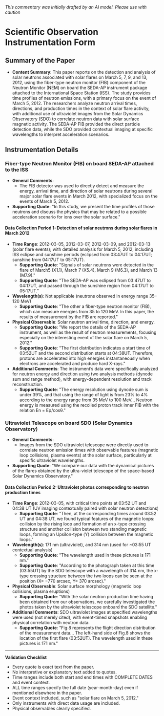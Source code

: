 _This commentary was initially drafted by an AI model. Please use with caution_

# Scientific Observation Instrumentation Form

## Summary of the Paper
- **Content Summary**: This paper reports on the detection and analysis of solar neutrons associated with solar flares on March 5, 7, 9, and 13, 2012, using the fiber-type neutron monitor (FIB) component of the Neutron Monitor (NEM) on board the SEDA-AP instrument package attached to the International Space Station (ISS). The study provides time profiles of neutron emissions, with a primary focus on the event of March 5, 2012. The researchers analyze neutron arrival times, directions, and production times in the context of solar flare activity, with additional use of ultraviolet images from the Solar Dynamics Observatory (SDO) to correlate neutron data with solar surface magnetic activity. The SEDA-AP FIB provided the direct particle detection data, while the SDO provided contextual imaging at specific wavelengths to interpret acceleration scenarios.

## Instrumentation Details

### Fiber-type Neutron Monitor (FIB) on board SEDA-AP attached to the ISS
- **General Comments**:
  - The FIB detector was used to directly detect and measure the energy, arrival time, and direction of solar neutrons during several major solar flare events in March 2012, with specialized focus on the events of March 5, 2012.
- **Supporting Quote**: "In this study, we present the time profiles of those neutrons and discuss the physics that may be related to a possible acceleration scenario for ions over the solar surface."

#### Data Collection Period 1: Detection of solar neutrons during solar flares in March 2012
- **Time Range**: 2012-03-05, 2012-03-07, 2012-03-09, and 2012-03-13 (solar flare events); with detailed analysis for March 5, 2012, including ISS eclipse and sunshine periods (eclipsed from 03:47UT to 04:17UT; sunshine from 04:17UT to 05:17UT).
  - **Supporting Quote**: "Signals of solar neutrons were detected in the flare of March5 (X1.1), March 7 (X5.4), March 9 (M6.3), and March 13 (M7.9)."
  - **Supporting Quote**: "The SEDA-AP was eclipsed from 03:47UT to 04:17UT, and passed through the sunshine region from 04:17UT to 05:17UT."
- **Wavelength(s)**: Not applicable (neutrons observed in energy range 35–120 MeV)
  - **Supporting Quote**: "The other a fiber-type neutron monitor (FIB), which can measure energies from 35 to 120 MeV. In this paper, the results of measurement by the FIB are reported."
- **Physical Observable**: Solar neutron arrival time, direction, and energy.
  - **Supporting Quote**: "We report the details of the SEDA-AP instrument, as well as the result of neutron measurements, focusing especially on the interesting event of the solar flare on March 5, 2012."
  - **Supporting Quote**: "The first distribution indicates a start time of 03:52UT and the second distribution starts at 04:38UT. Therefore, protons are accelerated into high energies instantaneously when electrons are accelerated and produce hard X-rays."
- **Additional Comments**: The instrument’s data were specifically analyzed for neutron energy and direction using two analysis methods (dynode sum and range method), with energy-dependent resolution and track reconstruction.
  - **Supporting Quote**: "The energy resolution using dynode sum is under 39%, and that using the range of light is from 23% to 4% according to the energy range from 35 MeV to 100 MeV... Neutron energy is measured using the recoiled proton track inner FIB with the relation En = Ep/cosθ."

### Ultraviolet Telescope on board SDO (Solar Dynamics Observatory)
- **General Comments**:
  - Images from the SDO ultraviolet telescope were directly used to correlate neutron emission times with observable features (magnetic loop collisions, plasma events) at the solar surface, particularly at specific ultraviolet wavelengths.
- **Supporting Quote**: "We compare our data with the dynamical pictures of the flares obtained by the ultra-violet telescope of the space-based Solar Dynamics Observatory."

#### Data Collection Period 2: Ultraviolet photos corresponding to neutron production times
- **Time Range**: 2012-03-05, with critical time points at 03:52 UT and 04:38 UT (UV imaging contextually paired with solar neutron detections)
  - **Supporting Quote**: "Then, at the corresponding times around 03:52 UT and 04:38 UT, we found typical features of the magnetic loops: collision by the rising loop and formation of an x-type crossing structure and another collision between two standing magnetic loops, forming an Upsilon-type (Υ) collision between the magnetic loops."
- **Wavelength(s)**: 171 nm (ultraviolet), and 314 nm (used for ~03:55 UT contextual analysis)
  - **Supporting Quote**: "The wavelength used in these pictures is 171 nm."
  - **Supporting Quote**: "According to the photograph taken at this time (03:55UT) by the SDO telescope with a wavelength of 314 nm, the x-type crossing structure between the two loops can be seen at the position (X= −770 arcsec, Y= 370 arcsec)."
- **Physical Observable**: Solar surface morphology (magnetic loop collisions, plasma eruptions)
  - **Supporting Quote**: "With the solar neutron production time having been obtained from our observations, we carefully investigated the photos taken by the ultraviolet telescope onboard the SDO satellite."
- **Additional Comments**: SDO ultraviolet images at specified wavelengths were used (not merely cited), with event-timed snapshots enabling physical correlation with neutron data.
  - **Supporting Quote**: "Fig 8 represents the flight direction distribution of the measurement data... The left-hand side of Fig.8 shows the location of the first flare (03:52UT). The wavelength used in these pictures is 171 nm."

---

**Validation Checklist**
- Every quote is exact text from the paper.
- No interpretive or explanatory text added to quotes.
- Time ranges include both start and end times with COMPLETE DATES and event context.
- ALL time ranges specify the full date (year-month-day) even if mentioned elsewhere in the paper.
- Event context included, such as "solar flare on March 5, 2012."
- Only instruments with direct data usage are included.
- Physical observables clearly specified.
